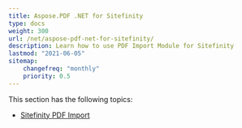 ```yaml
---
title: Aspose.PDF .NET for Sitefinity
type: docs
weight: 300
url: /net/aspose-pdf-net-for-sitefinity/
description: Learn how to use PDF Import Module for Sitefinity
lastmod: "2021-06-05"
sitemap:
    changefreq: "monthly"
    priority: 0.5
---
```


This section has the following topics:

- [Sitefinity PDF Import](/pdf/net/sitefinity-pdf-import/)
